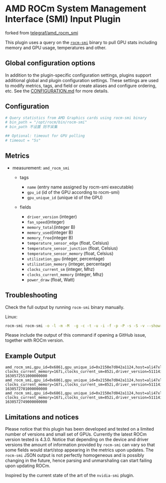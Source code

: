 # AMD ROCm System Management Interface (SMI) Input Plugin

forked from [telegraf/amd_rocm_smi](https://github.com/influxdata/telegraf/blob/master/plugins/inputs/amd_rocm_smi)

This plugin uses a query on the [`rocm-smi`][1] binary to pull GPU stats
including memory and GPU usage, temperatures and other.

[1]: https://github.com/RadeonOpenCompute/rocm_smi_lib/tree/master/python_smi_tools

## Global configuration options <!-- @/docs/includes/plugin_config.md -->

In addition to the plugin-specific configuration settings, plugins support
additional global and plugin configuration settings. These settings are used to
modify metrics, tags, and field or create aliases and configure ordering, etc.
See the [CONFIGURATION.md][CONFIGURATION.md] for more details.

[CONFIGURATION.md]: ../../../docs/CONFIGURATION.md#plugins

## Configuration

```toml 
# Query statistics from AMD Graphics cards using rocm-smi binary
# bin_path = "/opt/rocm/bin/rocm-smi"
# bin_path 不设置 则不采集

## Optional: timeout for GPU polling
# timeout = "5s"
```

## Metrics

- measurement: `amd_rocm_smi`
    - tags
        - `name` (entry name assigned by rocm-smi executable)
        - `gpu_id` (id of the GPU according to rocm-smi)
        - `gpu_unique_id` (unique id of the GPU)

    - fields
        - `driver_version` (integer)
        - `fan_speed`(integer)
        - `memory_total`(integer B)
        - `memory_used`(integer B)
        - `memory_free`(integer B)
        - `temperature_sensor_edge` (float, Celsius)
        - `temperature_sensor_junction` (float, Celsius)
        - `temperature_sensor_memory` (float, Celsius)
        - `utilization_gpu` (integer, percentage)
        - `utilization_memory` (integer, percentage)
        - `clocks_current_sm` (integer, Mhz)
        - `clocks_current_memory` (integer, Mhz)
        - `power_draw` (float, Watt)

## Troubleshooting

Check the full output by running `rocm-smi` binary manually.

Linux:

```sh
rocm-smi rocm-smi -o -l -m -M  -g -c -t -u -i -f -p -P -s -S -v --showreplaycount --showpids --showdriverversion --showmemvendor --showfwinfo --showproductname --showserial --showuniqueid --showbus --showpendingpages --showpagesinfo --showretiredpages --showunreservablepages --showmemuse --showvoltage --showtopo --showtopoweight --showtopohops --showtopotype --showtoponuma --showmeminfo all --json
```

Please include the output of this command if opening a GitHub issue, together
with ROCm version.

## Example Output

```text
amd_rocm_smi,gpu_id=0x6861,gpu_unique_id=0x2150e7d042a1124,host=ali47xl,name=card0 clocks_current_memory=167i,clocks_current_sm=852i,driver_version=51114i,fan_speed=14i,memory_free=17145282560i,memory_total=17163091968i,memory_used=17809408i,power_draw=7,temperature_sensor_edge=28,temperature_sensor_junction=29,temperature_sensor_memory=92,utilization_gpu=0i 1630572551000000000
amd_rocm_smi,gpu_id=0x6861,gpu_unique_id=0x2150e7d042a1124,host=ali47xl,name=card0 clocks_current_memory=167i,clocks_current_sm=852i,driver_version=51114i,fan_speed=14i,memory_free=17145282560i,memory_total=17163091968i,memory_used=17809408i,power_draw=7,temperature_sensor_edge=29,temperature_sensor_junction=30,temperature_sensor_memory=91,utilization_gpu=0i 1630572701000000000
amd_rocm_smi,gpu_id=0x6861,gpu_unique_id=0x2150e7d042a1124,host=ali47xl,name=card0 clocks_current_memory=167i,clocks_current_sm=852i,driver_version=51114i,fan_speed=14i,memory_free=17145282560i,memory_total=17163091968i,memory_used=17809408i,power_draw=7,temperature_sensor_edge=29,temperature_sensor_junction=29,temperature_sensor_memory=92,utilization_gpu=0i 1630572749000000000
```

## Limitations and notices

Please notice that this plugin has been developed and tested on a limited number
of versions and small set of GPUs. Currently the latest ROCm version tested is
4.3.0.  Notice that depending on the device and driver versions the amount of
information provided by `rocm-smi` can vary so that some fields would start/stop
appearing in the metrics upon updates.  The `rocm-smi` JSON output is not
perfectly homogeneous and is possibly changing in the future, hence parsing and
unmarshaling can start failing upon updating ROCm.

Inspired by the current state of the art of the `nvidia-smi` plugin.